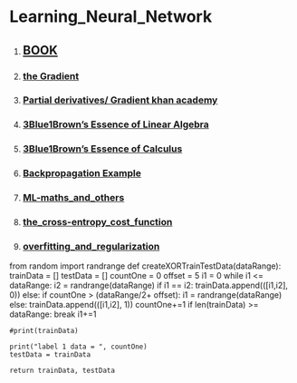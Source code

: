 # Learning_Neural_Network

1. ## [BOOK](http://neuralnetworksanddeeplearning.com/chap1.html)
2. ### [the Gradient](https://betterexplained.com/articles/vector-calculus-understanding-the-gradient/)
3. ### [Partial derivatives/ Gradient khan academy](https://www.khanacademy.org/math/multivariable-calculus/multivariable-derivatives/partial-derivative-and-gradient-articles/a/introduction-to-partial-derivatives)
4. ### [3Blue1Brown’s Essence of Linear Algebra](https://www.youtube.com/watch?v=kjBOesZCoqc&list=PLZHQObOWTQDPD3MizzM2xVFitgF8hE_ab&index=1&source=post_page)
5. ### [3Blue1Brown’s Essence of Calculus](https://www.youtube.com/watch?v=WUvTyaaNkzM&source=post_page)
6. ### [Backpropagation Example](https://mattmazur.com/2015/03/17/a-step-by-step-backpropagation-example/)
7. ### [ML-maths_and_others](https://ml-cheatsheet.readthedocs.io/en/latest/calculus.html)
8. ### [the_cross-entropy_cost_function](http://neuralnetworksanddeeplearning.com/chap3.html#introducing_the_cross-entropy_cost_function)
9. ### [overfitting_and_regularization](http://neuralnetworksanddeeplearning.com/chap3.html#overfitting_and_regularization)

from random import randrange
def createXORTrainTestData(dataRange):
    trainData = []
    testData = []
    countOne = 0
    offset = 5
    i1 = 0
    while i1 <= dataRange:
        i2 = randrange(dataRange)
        if i1 == i2:
            trainData.append(([i1,i2], 0))
        else:
            if countOne > (dataRange/2+ offset):
                i1 = randrange(dataRange)
            else:
                trainData.append(([i1,i2], 1))
                countOne+=1
        if len(trainData) >= dataRange:
            break
        i1+=1
                
    #print(trainData)

    print("label 1 data = ", countOne)
    testData = trainData
    
    return trainData, testData
    
    
    
